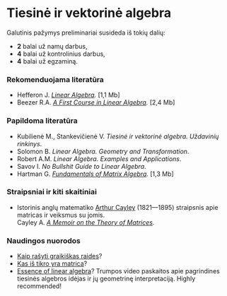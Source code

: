 # Tiesinė ir vektorinė algebra

Galutinis pažymys preliminariai susideda iš tokių dalių:
                
<ul>
  <li><strong>2</strong> balai už namų darbus,</li>
  <li><strong>4</strong> balai už kontrolinius darbus,</li>
  <li><strong>4</strong> balai už egzaminą.</li>
</ul>
                
### Rekomenduojama literatūra
            
<ul>
  <li>Hefferon J. <i><a href = "http://joshua.smcvt.edu/linearalgebra/" target = "_blank">Linear Algebra</a>.</i> [1,1 Mb]</li>
  <li>Beezer R.A. <i><a href = "http://linear.ups.edu/download/fcla-3.50-tablet.pdf" target = "_blank">A First Course in Linear Algebra</a>.</i> [2,4 Mb]</li>
</ul>

### Papildoma literatūra

<ul>
  <li>Kubilienė M., Stankevičienė V. <i>Tiesinė ir vektorinė algebra. Uždavinių rinkinys</i>.</li>
  <li>Solomon B. <i>Linear Algebra. Geometry and Transformation</i>.</li>
  <li>Robert A.M. <i>Linear Algebra. Examples and Applications</i>.</li>
  <li>Savov I. <i>No Bullshit Guide to Linear Algebra</i>.</li>
  <li>Hartman G. <i><a href = "https://www.vmi.edu/media/content-assets/documents/academics/appliedmath/Fundamentals-of-Matrix-Algebra-3rd-Edition.pdf" target = "_blank">Fundamentals of Matrix Algebra</a></i>. [1,3 Mb]</li>            
</ul>

### Straipsniai ir kiti skaitiniai

<ul>
  <li>
  Istorinis anglų matematiko <a href = "https://en.wikipedia.org/wiki/Arthur_Cayley">Arthur Cayley</a> (1821—1895) straipsnis 
  apie matricas ir veiksmus su jomis.
  </li>
  Cayley A. <i><a href = "https://ia600701.us.archive.org/20/items/philtrans05474612/05474612.pdf">A Memoir on the Theory of Matrices</a>.</i>
</ul>

### Naudingos nuorodos

<ul>
  <li><a href = "https://www.foundalis.com/lan/hw/grkhandw.htm">Kaip rašyti graikiškas raides</a>?</li>
  <li><a href = "https://nolaymanleftbehind.wordpress.com/2011/07/10/linear-algebra-what-matrices-actually-are/">Kas iš tikro yra matrica</a>?</li>
  <li><a href = "https://www.youtube.com/playlist?list=PLZHQObOWTQDPD3MizzM2xVFitgF8hE_ab">Essence of linear algebra</a>? Trumpos video paskaitos apie pagrindines tiesinės algebros idėjas ir jų geometrinę interpretaciją. Highly recommended!</li>
</ul>
          
